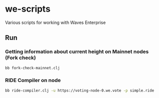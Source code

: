 # we-scripts

Various scripts for working with Waves Enterprise

## Run

### Getting information about current height on Mainnet nodes (Fork check)

```sh
bb fork-check-mainnet.clj
```

### RIDE Compiler on node

```sh
bb ride-compiler.clj -u https://voting-node-0.we.vote -p simple.ride
```
